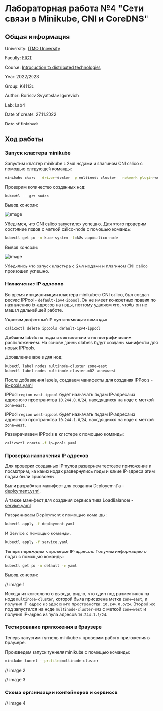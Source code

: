 # Лабораторная работа №4 "Сети связи в Minikube, CNI и CoreDNS"

## Общая информация

University: [ITMO University](https://itmo.ru/ru/)

Faculty: [FICT](https://fict.itmo.ru)

Course: [Introduction to distributed technologies](https://github.com/itmo-ict-faculty/introduction-to-distributed-technologies)

Year: 2022/2023

Group: K4113c

Author: Borisov Svyatoslav Igorevich

Lab: Lab4

Date of create: 27.11.2022

Date of finished: 

## Ход работы

### Запуск кластера minikube

Запустим кластер minikube с 2мя нодами и плагином CNI calico с помощью следующей команды:

```bash
minikube start --driver=docker -p multinode-cluster --network-plugin=cni --cni=calico --nodes=2 --kubernetes-version=v1.24.0
```

Проверим количество созданных нод:

```bash
kubectl -- get nodes
```

Вывод консоли:

![image](https://user-images.githubusercontent.com/44950206/204851520-df1bbe9c-398e-4439-a41e-8207c64e5566.png)

Убедимся, что CNI calico запустился успешно. Для этого проверим состояние подов с меткой calico-node с помощью команды:

```bash
kubectl get po -n kube-system -l=k8s-app=calico-node
```

Вывод консоли:

![image](https://user-images.githubusercontent.com/44950206/204851642-7f7d979d-0379-4059-85ea-0f894e51ecd6.png)

Убедились что запуск кластера с 2мя нодами и плагином CNI calico произошел успешно.

### Назначение IP адресов

Во время инициализации кластера minikube c CNI calico, был создан ресурс IPPool - `default-ipv4-ippool`. Он не имеет конкретных правил по назначению ip-адресов на ноды, поэтому удаляем его, чтобы он не машал дальнейшей работе.

Удаляем дефолтный IP пул с помощью команды:

```bash
calicoctl delete ippools default-ipv4-ippool
```

Добавим labels на ноды в соотвествии с их географическим расположением. На основе данных labels будут созданы манифесты для новых IPPools.

Добавление labels для нод:

```bash
kubectl label nodes multinode-cluster zone=east
kubectl label nodes multinode-cluster-m02 zone=west
```

После добавления labels, создааем манифесты для создания IPPools - [ip-pools.yaml](ip-pools.yaml).

IPPool `region-east-ippool` будет назначать подам IP-адреса из адресного пространства `10.244.0.0/24`, находящихся на ноде с меткой `zone=east`.

IPPool `region-west-ippool` будет назначать подам IP-адреса из адресного пространства `10.244.1.0/24`, находящихся на ноде с меткой `zone=west`.

Разворачиваем IPPools в кластере с помощью команды:

```bash
calicoctl create -f ip-pools.yaml
```

### Проверка назначения IP адресов

Для проверки созданных IP-пулов развернем тестовое приложение и посмотрим, на каких нодах развернулись поды и какие IP-адреса этим подам были присвоены.

Были разработан манифест для создания Deployemnt'а - [deployment.yaml](deployment.yaml).

А также манифест для создания сервиса типа LoadBalancer - [service.yaml](service.yaml)

Разврачиваем Deployment с помощью команды:

```bash
kubectl apply -f deployment.yaml
```

И Service с помощью команды:

```bash
kubectl apply -f service.yaml
```

Теперь переходим к проверке IP-адресов. Получим информацию о подах с помощью команды:

```bash
kubectl get po -n default -o yaml
```

Вывод консоли:

// image 1

Исходя из консольного вывода, видно, что один под разместился на ноде `multinode-cluster`, которой была присвоена метка `zone=east`, и получил IP-адрес из адресного пространства: `10.244.0.0/24`. Второй же под запустился на ноде `multinode-cluster-m02` с меткой `zone=west` и получил IP-адрес из пула адресов `10.244.1.0/24`.

### Тестирование приложения в браузере

Теперь запустим туннель minikube и проверим работу приложения в браузере.

Произведем запуск туннеля minikube с помощью команды:

```bash
minikube tunnel --profile=multinode-cluster
```

// image 2

// image 3

### Схема организации контейнеров и сервисов

// image 4



